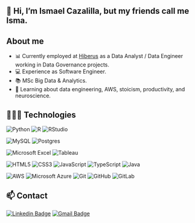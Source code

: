 
## 👋 Hi, I’m Ismael Cazalilla, but my friends call me Isma.

## About me
- 📊 Currently employed at [Hiberus](https://www.hiberus.com/en) as a Data Analyst / Data Engineer working in Data Governance projects.
- 💻 Experience as Software Engineer.
- 📚 MSc Big Data & Analytics.
- 📘 Learning about data engineering, AWS, stoicism, productivity, and neuroscience.


## 👨🏻‍💻 Technologies

![Python](https://img.shields.io/badge/python-3670A0?style=for-the-badge&logo=python&logoColor=ffdd54)
![R](https://img.shields.io/badge/r-%23276DC3?style=for-the-badge&logo=r&logoColor=white)
![RStudio](https://img.shields.io/badge/RStudio-75AADB?style=for-the-badge&logo=RStudio&logoColor=white) 

![MySQL](https://img.shields.io/badge/-MySQL-316192?style=for-the-badge&logo=mysql&logoColor=white)
![Postgres](https://img.shields.io/badge/PostgreSQL-316192?style=for-the-badge&logo=postgresql&logoColor=white)

![Microsoft Excel](https://img.shields.io/badge/Microsoft_Excel-217346?style=for-the-badge&logo=microsoft-excel&logoColor=white)
![Tableau](https://img.shields.io/badge/Tableau-E97627?style=for-the-badge&logo=Tableau&logoColor=white)

![HTML5](https://img.shields.io/badge/html5-%23E34F26.svg?style=for-the-badge&logo=html5&logoColor=white)
![CSS3](https://img.shields.io/badge/-CSS3-1572B6?style=for-the-badge&logo=css3)
![JavaScript](https://img.shields.io/badge/-JavaScript-black?style=for-the-badge&logo=javascript)
![TypeScript](https://img.shields.io/badge/-TypeScript-007ACC?style=for-the-badge&logo=typescript&logoColor=white)
![Java](https://img.shields.io/badge/java-%23ED8B00.svg?style=for-the-badge&logo=java&logoColor=white)

![AWS](https://img.shields.io/badge/AWS-%23FF9900.svg?style=for-the-badge&logo=amazon-aws&logoColor=white)
![Microsoft Azure](https://img.shields.io/badge/Microsoft%20Azure-232F7E?style=for-the-badge&logo=microsoft-azure)
![Git](https://img.shields.io/badge/git-%23F05033.svg?style=for-the-badge&logo=git&logoColor=white)
![GitHub](https://img.shields.io/badge/-GitHub-181717?style=for-the-badge&logo=github)
![GitLab](https://img.shields.io/badge/gitlab-%23181717.svg?style=for-the-badge&logo=gitlab&logoColor=white)


## 📫 Contact
[![Linkedin Badge](https://img.shields.io/badge/-ismaelcazalilla-blue?style=for-the-badge&logo=Linkedin&logoColor=white&link=https://www.linkedin.com/in/ismaelcazalilla/)](https://www.linkedin.com/in/ismaelcazalilla/)
[![Gmail Badge](https://img.shields.io/badge/-ismael.cazalilla@gmail.com-c14438?style=for-the-badge&logo=Gmail&logoColor=white&link=mailto:ismael.cazalilla@gmail.com)](mailto:ismael.cazalilla@gmail.com)


<!---
ismaelcazalilla/ismaelcazalilla is a ✨ special ✨ repository because its `README.md` (this file) appears on your GitHub profile.
You can click the Preview link to take a look at your changes.
--->
